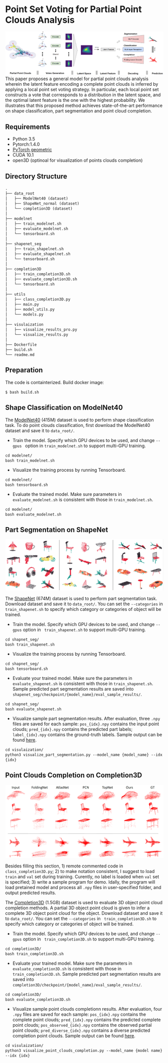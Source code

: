 __Point Set Voting for Partial Point Clouds Analysis__
===

![](figures/architectures.png)
This paper proposes a general model for partial point clouds analysis wherein the
latent feature encoding a complete point clouds is inferred by applying a local
point set voting strategy. In particular, each local point set constructs a vote
that corresponds to a distribution in the latent space, and the optimal latent
feature is the one with the highest probability. We illustrates that this proposed
method achieves state-of-the-art performance on shape classification, part segmentation
and point cloud completion.


## Requirements
- Python 3.5
- Pytorch:1.4.0
- [PyTorch geometric](https://pytorch-geometric.readthedocs.io/en/latest/notes/installation.html)
- CUDA 10.1
- open3D (optinoal for visualization of points clouds completion)


## Directory Structure

```
.
├── data_root
│   ├── ModelNet40 (dataset)
│   ├── ShapeNet_normal (dataset)
│   └── completion3D (dataset)
│
├── modelnet
│   ├── train_modelnet.sh
│   ├── evaluate_modelnet.sh
│   └── tensorboard.sh
│
├── shapenet_seg
│   ├── train_shapelnet.sh
│   ├── evaluate_shapelnet.sh
│   └── tensorboard.sh
│
├── completion3D
│   ├── train_completion3D.sh
│   ├── evaluate_completion3D.sh
│   └── tensorboard.sh
│
├── utils
│   ├── class_completion3D.py
│   ├── main.py
│   ├── model_utils.py
│   └── models.py
│
├── visulaization
│   ├── visualize_results_pro.py
│   └── visualize_results.py
│
├── Dockerfile
├── build.sh
└── readme.md
```


## Preparation
The code is containterized. Build docker image:
```
$ bash build.sh
```


## Shape Classification on ModelNet40
The [ModelNet40](http://modelnet.cs.princeton.edu/ModelNet40.zip) (415M) dataset
is used to perform shape classification task. To do point clouds classification,
first download the ModelNet40 dataset and save it to `data_root/`.

+ Train the model. Specify which GPU devices to be used, and change `--gpus `
option in `train_modelnet.sh` to support multi-GPU training.
```shell
cd modelnet/
bash train_modelnet.sh
```

+ Visualize the training process by running Tensorboard.
```shell
cd modelnet/
bash tensorboard.sh
```

+ Evaluate the trained model. Make sure parameters in `evaluate_modelnet.sh`
is consistent with those in `train_modelnet.sh`.
```shell
cd modelnet/
bash evaluate_modelnet.sh
```


## Part Segmentation on ShapeNet

![](figures/part_segmentation.png)

The [ShapeNet](https://shapenet.cs.stanford.edu/media/shapenetcore_partanno_segmentation_benchmark_v0_normal.zip)
(674M) dataset is used to perform part segmentation task. Download dataset and
save it to `data_root/`. You can set the `--categories` in ` train_shapenet.sh` to
specify which category or categories of object will be trained.

+ Train the model. Specify which GPU devices to be used, and change `--gpus` option
in ` train_shapenet.sh` to support multi-GPU training.
```shell
cd shapnet_seg/
bash train_shapenet.sh
```

+ Visualize the training process by running Tensorboard.
```shell
cd shapnet_seg/
bash tensorboard.sh
```

+ Evaluate your trained model. Make sure the parameters in `evaluate_shapenet.sh`
is consistent with those in `train_shapenet.sh`. Sample predicted part segmentation
results are saved into `shapenet_seg/checkpoint/{model_name}/eval_sample_results/`.
```shell
cd shapnet_seg/
bash evaluate_shapenet.sh
```

+ Visualize sample part segmentation results. After evaluation, three `.npy` files are saved
for each sample: `pos_{idx}.npy` contains the input point clouds; `pred_{idx}.npy` contains
the predicted part labels; `label_{idx}.npy` contains the ground-truth labels. Sample output 
can be found [here](figures/visualization_part_segmentation.png).
```shell
cd visulaization/
python3 visualize_part_segmentation.py --model_name {model_name} --idx {idx}
``` 


## Point Clouds Completion on Completion3D

![](figures/completion.png)

Besides filling this section, 1) remote commented code in `class_completion3D.py`; 2) to make
notation consistent, I suggest to load `train` and `val` set during training. Curently, no label
is loaded when `val` set is specified; 3) write a sample program for demo. Idally, the program
will load pretained model and process all `.npy` files in user-specified folder, and output
predicted results. 

The [Completion3D](http://download.cs.stanford.edu/downloads/completion3d/dataset2019.zip)
(1.5GB) dataset is used to evaluate 3D object point cloud completion methods. A partial 3D object point cloud is given to infer a complete 3D object point cloud for the object. Download dataset and save it to `data_root/`. You can set the `--categories` in ` train_completion3D.sh` to specify which category or categories of object will be trained.

+ Train the model. Specify which GPU devices to be used, and change `--gpus` option
in ` train_completion3D.sh` to support multi-GPU training.
```shell
cd completion3D/
bash train_completion3D.sh
```

+ Evaluate your trained model. Make sure the parameters in `evaluate_completion3D.sh`
is consistent with those in `train_completion3D.sh`. Sample predicted part segmentation
results are saved into `completion3D/checkpoint/{model_name}/eval_sample_results/`.
```shell
cd completion3D/
bash evaluate_completion3D.sh
```

+ Visualize sample point clouds completionn results. After evaluation, four `.npy` files are saved
for each sample: `pos_{idx}.npy` contains the complete point clouds; `pred_{idx}.npy` contains
the predicted complete point clouds; `pos_observed_{idx}.npy` contains the observed partial point
clouds; `pred_diverse_{idx}.npy` contains a diverse predicted completion point clouds. Sample 
output can be found [here](figures/visualization_point_clouds_completion.png).
```shell
cd visulaization/
python3 visualize_point_clouds_completion.py --model_name {model name} --idx {idx}
``` 
